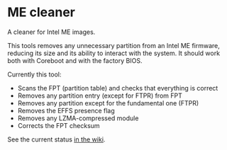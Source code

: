# ME cleaner

A cleaner for Intel ME images.

This tools removes any unnecessary partition from an Intel ME firmware, reducing
its size and its ability to interact with the system.
It should work both with Coreboot and with the factory BIOS.

Currently this tool:
 * Scans the FPT (partition table) and checks that everything is correct
 * Removes any partition entry (except for FTPR) from FPT
 * Removes any partition except for the fundamental one (FTPR)
 * Removes the EFFS presence flag
 * Removes any LZMA-compressed module
 * Corrects the FPT checksum

See the current status [in the wiki](https://github.com/corna/me_cleaner/wiki/me_cleaner-status).
